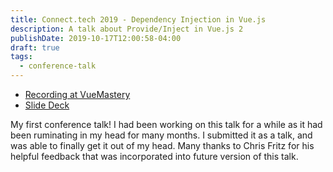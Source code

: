 ```yaml
---
title: Connect.tech 2019 - Dependency Injection in Vue.js
description: A talk about Provide/Inject in Vue.js 2
publishDate: 2019-10-17T12:00:58-04:00
draft: true
tags:
  - conference-talk
---
```

- [Recording at VueMastery](https://www.vuemastery.com/conferences/connect-tech-2019/dependency-injection-in-vue)
- [Slide Deck](https://slides.com/fimion/connect-tech-2019)

My first conference talk! I had been working on this talk for a while as it had been ruminating in my head for many months. I submitted it as a talk, and was able to finally get it out of my head. Many thanks to Chris Fritz for his helpful feedback that was incorporated into future version of this talk.




